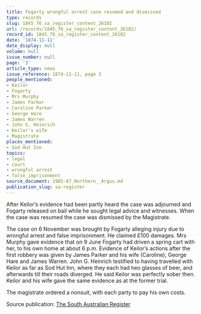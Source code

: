 ```yaml
---
title: Fogarty wrongful arrest case resumed and dismissed
type: records
slug: 1845_76_sa_register_content_26102
url: /records/1845_76_sa_register_content_26102/
record_id: 1845_76_sa_register_content_26102
date: '1874-11-11'
date_display: null
volume: null
issue_number: null
page: '3'
article_type: news
issue_reference: 1874-11-11, page 3
people_mentioned:
- Keilor
- Fogarty
- Mrs Murphy
- James Parker
- Caroline Parker
- George Hare
- James Warren
- John G. Heinrich
- Keilor's wife
- Magistrate
places_mentioned:
- Sod Hut Inn
topics:
- legal
- court
- wrongful arrest
- false imprisonment
source_document: 1985-87_Northern__Argus.md
publication_slug: sa-register
---
```


After Keilor’s evidence had been partly heard the case was adjourned and Fogarty released on bail while he sought legal advice and witnesses.  When the case was resumed the case was dismissed by the Magistrate.

The case on 6 November was brought by Fogarty alleging injury due to wrongful arrest and false imprisonment.  He claimed £100 damages.  Mrs Murphy gave evidence that on 9 June Fogarty had driven a spring cart with her, to his own home at about 6 p.m.  Evidence of Keilor’s actions after the first robbery was given by James Parker and his wife (Caroline), George Hare and James Warren.  John G. Heinrich testified to having travelled with Keilor as far as Sod Hut Inn, where they each had two glasses of beer, and afterwards till their roads diverged.  He said Keilor was perfectly sober then.  Keilor and his wife gave the same evidence as at the former trial.

The magistrate ordered a nonsuit, with each party to pay his own costs.

Source publication: [The South Australian Register](/publications/sa-register/)
